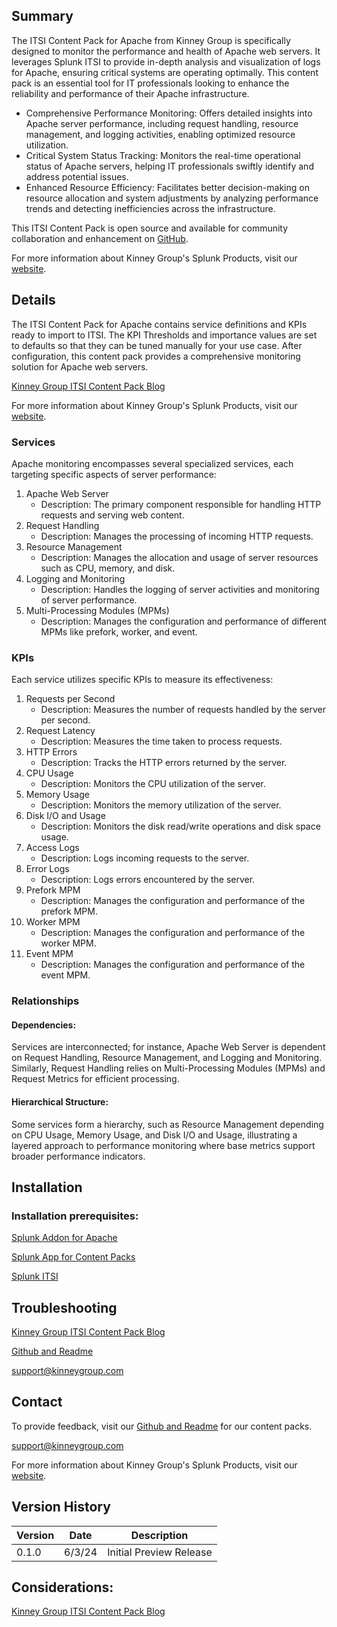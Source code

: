## Summary
The ITSI Content Pack for Apache from Kinney Group is specifically designed to monitor the performance and health of Apache web servers. It leverages Splunk ITSI to provide in-depth analysis and visualization of logs for Apache, ensuring critical systems are operating optimally. This content pack is an essential tool for IT professionals looking to enhance the reliability and performance of their Apache infrastructure.

* Comprehensive Performance Monitoring: Offers detailed insights into Apache server performance, including request handling, resource management, and logging activities, enabling optimized resource utilization.
* Critical System Status Tracking: Monitors the real-time operational status of Apache servers, helping IT professionals swiftly identify and address potential issues.
* Enhanced Resource Efficiency: Facilitates better decision-making on resource allocation and system adjustments by analyzing performance trends and detecting inefficiencies across the infrastructure.

This ITSI Content Pack is open source and available for community collaboration and enhancement on [GitHub](https://www.github.com/kinneygroup).

For more information about Kinney Group's Splunk Products, visit our [website](https://kinneygroup.com/atlas).

## Details
The ITSI Content Pack for Apache contains service definitions and KPIs ready to import to ITSI. The KPI Thresholds and importance values are set to defaults so that they can be tuned manually for your use case. After configuration, this content pack provides a comprehensive monitoring solution for Apache web servers.

[Kinney Group ITSI Content Pack Blog](https://kinneygroup.com/blog/installing-itsi-content-packs/)

For more information about Kinney Group's Splunk Products, visit our [website](https://kinneygroup.com/atlas).

### Services
Apache monitoring encompasses several specialized services, each targeting specific aspects of server performance:

1. Apache Web Server
    * Description: The primary component responsible for handling HTTP requests and serving web content.
2. Request Handling
    * Description: Manages the processing of incoming HTTP requests.
3. Resource Management
    * Description: Manages the allocation and usage of server resources such as CPU, memory, and disk.
4. Logging and Monitoring
    * Description: Handles the logging of server activities and monitoring of server performance.
5. Multi-Processing Modules (MPMs)
    * Description: Manages the configuration and performance of different MPMs like prefork, worker, and event.

### KPIs
Each service utilizes specific KPIs to measure its effectiveness:

1. Requests per Second
    * Description: Measures the number of requests handled by the server per second.
2. Request Latency
    * Description: Measures the time taken to process requests.
3. HTTP Errors
    * Description: Tracks the HTTP errors returned by the server.
4. CPU Usage
    * Description: Monitors the CPU utilization of the server.
5. Memory Usage
    * Description: Monitors the memory utilization of the server.
6. Disk I/O and Usage
    * Description: Monitors the disk read/write operations and disk space usage.
7. Access Logs
    * Description: Logs incoming requests to the server.
8. Error Logs
    * Description: Logs errors encountered by the server.
9. Prefork MPM
    * Description: Manages the configuration and performance of the prefork MPM.
10. Worker MPM
    * Description: Manages the configuration and performance of the worker MPM.
11. Event MPM
    * Description: Manages the configuration and performance of the event MPM.

### Relationships
#### Dependencies:
Services are interconnected; for instance, Apache Web Server is dependent on Request Handling, Resource Management, and Logging and Monitoring. Similarly, Request Handling relies on Multi-Processing Modules (MPMs) and Request Metrics for efficient processing.

#### Hierarchical Structure:
Some services form a hierarchy, such as Resource Management depending on CPU Usage, Memory Usage, and Disk I/O and Usage, illustrating a layered approach to performance monitoring where base metrics support broader performance indicators.

## Installation

### Installation prerequisites:

[Splunk Addon for Apache](https://splunkbase.splunk.com)

[Splunk App for Content Packs](https://splunkbase.splunk.com/app/5391)

[Splunk ITSI](https://www.splunk.com/en_us/products/it-service-intelligence.html)

## Troubleshooting

[Kinney Group ITSI Content Pack Blog](https://kinneygroup.com/blog/installing-itsi-content-packs/)

[Github and Readme](https://www.github.com/kinneygroup)

support@kinneygroup.com

## Contact

To provide feedback, visit our [Github and Readme](https://www.github.com/kinneygroup) for our content packs.

support@kinneygroup.com

For more information about Kinney Group's Splunk Products, visit our [website](https://kinneygroup.com/atlas).

## Version History

| Version | Date  | Description             |
|---------|-------|-------------------------|
| 0.1.0   | 6/3/24 | Initial Preview Release |

## Considerations:

[Kinney Group ITSI Content Pack Blog](https://kinneygroup.com/blog/installing-itsi-content-packs/)